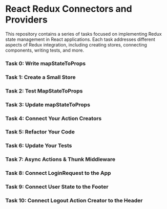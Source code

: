 # React Redux Connectors and Providers

This repository contains a series of tasks focused on implementing Redux state management in React applications. Each task addresses different aspects of Redux integration, including creating stores, connecting components, writing tests, and more.

### Task 0: Write mapStateToProps

### Task 1: Create a Small Store

### Task 2: Test MapStateToProps

### Task 3: Update mapStateToProps

### Task 4: Connect Your Action Creators

### Task 5: Refactor Your Code

### Task 6: Update Your Tests

### Task 7: Async Actions & Thunk Middleware

### Task 8: Connect LoginRequest to the App

### Task 9: Connect User State to the Footer

### Task 10: Connect Logout Action Creator to the Header